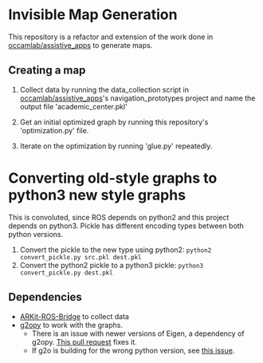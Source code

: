 # Invisible Map Generation

This repository is a refactor and extension of the work done in [occamlab/assistive_apps](https://github.com/occamLab/assistive_apps/tree/summer2018) to generate maps.

## Creating a map
1. Collect data by running the data_collection script in [occamlab/assistive_apps](https://github.com/occamLab/assistive_apps/tree/summer2018)'s navigation_prototypes project and name the output file 'academic_center.pkl'

2. Get an initial optimized graph by running this repository's 'optimization.py' file.

3. Iterate on the optimization by running 'glue.py' repeatedly.

# Converting old-style graphs to python3 new style graphs
This is convoluted, since ROS depends on python2 and this project depends on python3.
Pickle has different encoding types between both python versions.

1. Convert the pickle to the new type using python2: `python2 convert_pickle.py src.pkl dest.pkl`
2. Convert the python2 pickle to a python3 pickle: `python3 convert_pickle.py dest.pkl`

## Dependencies
- [ARKit-ROS-Bridge](https://github.com/occamLab/ARKit-Ros-Bridge) to collect data
- [g2opy](https://github.com/uoip/g2opy) to work with the graphs.
  - There is an issue with newer versions of Eigen, a dependency of g2opy.
    [This pull request](https://github.com/uoip/g2opy/pull/16) fixes it.
  - If g2o is building for the wrong python version, see [this issue](https://github.com/uoip/g2opy/issues/9).
